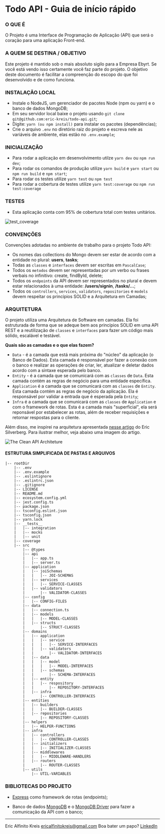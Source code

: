# Todo API - Guia de início rápido

### O QUE É
O Projeto é uma Interface de Programação de Aplicação (API) que será o coração para uma aplicação Front-end.

### A QUEM SE DESTINA / OBJETIVO
Este projeto é mantido sob o mais absoluto sigilo para a Empresa Ebyrt. Se você está vendo isso certamente você faz parte do projeto. O objetivo deste documento é facilitar a compreenção do escopo do que foi desenvolvido e de como funciona.

### INSTALAÇÃO LOCAL
* Instale o NodeJS, um gerenciador de pacotes Node (npm ou yarn) e o banco de dados MongoDB;
* Em seu servidor local baixe o projeto usando `git clone git@github.com:eric-kreis/todo-api.git`;
* Digite: `yarn (ou npm install)` para instalar os pacotes (dependências);
* Crie o arquivo `.env` no diretório raiz do projeto e escreva nele as variáveis de ambiente, elas estão no `.env.example`;

### INICIALIZAÇÃO
* Para rodar a aplicação em desenvolvimento utilze `yarn dev` ou `npm run dev`;
* Para rodar os comandos de produção utilize `yarn build` e `yarn start` ou `npm run build` e `npm start`;
* Para rodar os testes utilize `yarn test` ou `npm test`
* Para rodar a cobertura de testes utilize `yarn test:coverage` ou `npm run test:coverage`

### TESTES
- Esta aplicação conta com 95% de cobertura total com testes unitários.

![test_coverage](https://ibb.co/47Sv2cG)

### CONVENÇÕES
Convenções adotadas no ambiente de trabalho para o projeto Todo API:
* Os nomes das collections do Mongo devem ser estar de acordo com a entidade no plural: **users**, **tasks**;
* Todas as `classes` e `interfaces` devem ser escritas em `PascalCase`;
* Todos os `metodos` devem ser representadas por um verbo ou frases verbais no infinitivo: create, findById, delete;
* Todos os `endpoints` da API devem ser representados no plural e devem estar relacionados à uma entidade: **/users/signin**, **/tasks/...**;
* Todos os `controllers`, `services`, `validators`, `repositories` e `models` devem respeitar os princípios SOLID e a Arquitetura em Camadas;

### ARQUITETURA
O projeto utiliza uma Arquitetura de Software em camadas. Ela foi estruturada de forma que se adeque bem aos princípios SOLID em uma API REST e a reutilização de `classes` e `interfaces` para fazer um código mais sólido, escalável e testável.

**Quais são as camadas e o que elas fazem?**
* `Data` - é a camada que está mais próxima do "núcleo" da aplicação (o Banco de Dados). Esta camada é responsável por fazer a conexão com o banco e realizar as operações de criar, ler, atualizar e deletar dados acordo com a sintaxe esperada pelo banco.
* `Entity` - é a camada que se comunicará com as `classes` de `Data`. Esta camada contém as regras de negócio para uma entidade específica.
* `Application` é a camada que se comunicará com as `classes` de `Entity`. Esta camada contém as regras de negócio da aplicação. Ela é responsável por validar a entrada que é esperada pela `Entity`;
* `Infra` é a camada que se comunicará com as `classes` de `Application` e com o framework de rotas. Esta é a camada mais "superficial", ela será reponsável por estabelecer as rotas, além de receber requisições e retornar respostas para o cliente.

Além disso, me inspirei na arquitetura apresentada [nesse artigo](https://medium.com/perry-street-software-engineering/clean-api-architecture-2b57074084d5) do Eric Silverberg. Para ilustrar melhor, veja abaixo uma imagem do artigo.

![The Clean API Architeture](https://miro.medium.com/max/500/1*yTDpfIqqAdeKRhbHwfhrYQ.png)

#### ESTRUTURA SIMPLIFICADA DE PASTAS E ARQUIVOS
```
|-- rootDir
    |-- .env
    |-- .env.example
    |-- .eslintignore
    |-- .eslintrc.json
    |-- .gitignore
    |-- LICENSE
    |-- README.md
    |-- ecosystem.config.yml
    |-- jest.config.ts
    |-- package.json
    |-- tsconfig.eslint.json
    |-- tsconfig.json
    |-- yarn.lock
    |-- __tests__
    |   |-- integration
    |   |-- mocks
    |   |-- unit
    |-- coverage
    |-- src
        |-- @types
        |-- api
        |   |-- app.ts
        |   |-- server.ts
        |-- application
        |   |-- joiSchemas
        |   |   |-- JOI-SCHEMAS
        |   |-- services
        |   |   |-- SERVICE-CLASSES
        |   |-- validators
        |       |-- VALIDATOR-CLASSES
        |-- config
        |   |-- CONFIG-FILES
        |-- data
        |   |-- connection.ts
        |   |-- models
        |   |   |-- MODEL-CLASSES
        |   |-- structs
        |       |-- STRUCT-CLASSES
        |-- domains
        |   |-- application
        |   |   |-- service
        |   |   |   |-- SERVICE-INTERFACES
        |   |   |-- validators
        |   |       |-- VALIDATOR-INTERFACES
        |   |-- data
        |   |   |-- model
        |   |   |   |-- MODEL-INTERFACES
        |   |   |-- schemas
        |   |       |-- SCHEMA-INTERFACES
        |   |-- entity
        |   |   |-- respository
        |   |       |-- REPOSITORY-INTERFACES
        |   |-- infra
        |       |-- CONTROLLER-INTERFACES
        |-- entities
        |   |-- builders
        |   |   |-- BUILDER-CLASSES
        |   |-- repositories
        |       |-- REPOSITORY-CLASSES
        |-- helpers
        |   |-- HELPER-FUNCTIONS
        |-- infra
        |   |-- controllers
        |   |   |-- CONTROLLER-CLASSES
        |   |-- initializers
        |   |   |-- INITIALIZER-CLASSES
        |   |-- middlewares
        |   |   |-- MIDDLEWARE-HANDLERS
        |   |-- routers
        |       |-- ROUTER-CLASSES
        |-- utils
            |-- UTIL-VARIABLES
```

### BIBLIOTECAS DO PROJETO
* [Express](https://expressjs.com/pt-br/) como framework de rotas (endpoints);

* Banco de dados [MongoDB](https://www.mongodb.com/pt-br) e o [MongoDB Driver](https://docs.mongodb.com/drivers/node/current/) para fazer a comunicação da API com o banco;


---
Eric Alfinito Kreis
ericalfinitokreis@gmail.com
Boa bater um papo? [LinkedIn](https://www.linkedin.com/in/eric-kreis/)

